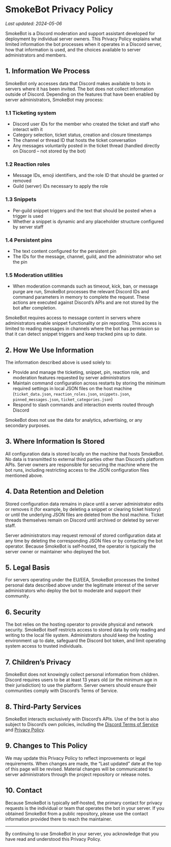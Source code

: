 # SmokeBot Privacy Policy

_Last updated: 2024-05-06_

SmokeBot is a Discord moderation and support assistant developed for deployment by individual server owners. This Privacy Policy explains what limited information the bot processes when it operates in a Discord server, how that information is used, and the choices available to server administrators and members.

## 1. Information We Process
SmokeBot only accesses data that Discord makes available to bots in servers where it has been invited. The bot does not collect information outside of Discord. Depending on the features that have been enabled by server administrators, SmokeBot may process:

### 1.1 Ticketing system
* Discord user IDs for the member who created the ticket and staff who interact with it
* Category selection, ticket status, creation and closure timestamps
* The channel or thread ID that hosts the ticket conversation
* Any messages voluntarily posted in the ticket thread (handled directly on Discord – not stored by the bot)

### 1.2 Reaction roles
* Message IDs, emoji identifiers, and the role ID that should be granted or removed
* Guild (server) IDs necessary to apply the role

### 1.3 Snippets
* Per‑guild snippet triggers and the text that should be posted when a trigger is used
* Whether a snippet is dynamic and any placeholder structure configured by server staff

### 1.4 Persistent pins
* The text content configured for the persistent pin
* The IDs for the message, channel, guild, and the administrator who set the pin

### 1.5 Moderation utilities
* When moderation commands such as timeout, kick, ban, or message purge are run, SmokeBot processes the relevant Discord IDs and command parameters in memory to complete the request. These actions are executed against Discord’s APIs and are not stored by the bot after completion.

SmokeBot requires access to message content in servers where administrators enable snippet functionality or pin reposting. This access is limited to reading messages in channels where the bot has permission so that it can detect snippet triggers and keep tracked pins up to date.

## 2. How We Use Information
The information described above is used solely to:

* Provide and manage the ticketing, snippet, pin, reaction role, and moderation features requested by server administrators
* Maintain command configuration across restarts by storing the minimum required settings in local JSON files on the host machine (`ticket_data.json`, `reaction_roles.json`, `snippets.json`, `pinned_messages.json`, `ticket_categories.json`)
* Respond to slash commands and interaction events routed through Discord

SmokeBot does not use the data for analytics, advertising, or any secondary purposes.

## 3. Where Information Is Stored
All configuration data is stored locally on the machine that hosts SmokeBot. No data is transmitted to external third parties other than Discord’s platform APIs. Server owners are responsible for securing the machine where the bot runs, including restricting access to the JSON configuration files mentioned above.

## 4. Data Retention and Deletion
Stored configuration data remains in place until a server administrator edits or removes it (for example, by deleting a snippet or clearing ticket history) or until the underlying JSON files are deleted from the host machine. Ticket threads themselves remain on Discord until archived or deleted by server staff.

Server administrators may request removal of stored configuration data at any time by deleting the corresponding JSON files or by contacting the bot operator. Because SmokeBot is self‑hosted, the operator is typically the server owner or maintainer who deployed the bot.

## 5. Legal Basis
For servers operating under the EU/EEA, SmokeBot processes the limited personal data described above under the legitimate interest of the server administrators who deploy the bot to moderate and support their community.

## 6. Security
The bot relies on the hosting operator to provide physical and network security. SmokeBot itself restricts access to stored data by only reading and writing to the local file system. Administrators should keep the hosting environment up to date, safeguard the Discord bot token, and limit operating system access to trusted individuals.

## 7. Children’s Privacy
SmokeBot does not knowingly collect personal information from children. Discord requires users to be at least 13 years old (or the minimum age in their jurisdiction) to use the platform. Server owners should ensure their communities comply with Discord’s Terms of Service.

## 8. Third‑Party Services
SmokeBot interacts exclusively with Discord’s APIs. Use of the bot is also subject to Discord’s own policies, including the [Discord Terms of Service](https://discord.com/terms) and [Privacy Policy](https://discord.com/privacy).

## 9. Changes to This Policy
We may update this Privacy Policy to reflect improvements or legal requirements. When changes are made, the “Last updated” date at the top of this page will be revised. Material changes will be communicated to server administrators through the project repository or release notes.

## 10. Contact
Because SmokeBot is typically self‑hosted, the primary contact for privacy requests is the individual or team that operates the bot in your server. If you obtained SmokeBot from a public repository, please use the contact information provided there to reach the maintainer.

---
By continuing to use SmokeBot in your server, you acknowledge that you have read and understood this Privacy Policy.
